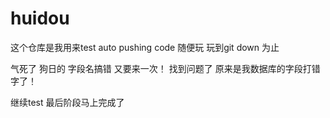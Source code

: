 # huidou
这个仓库是我用来test auto pushing code 
随便玩
玩到git down 为止

气死了 狗日的  字段名搞错 又要来一次！
找到问题了 原来是我数据库的字段打错字了！

继续test 最后阶段马上完成了
 